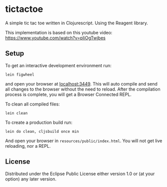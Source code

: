# tictactoe

A simple tic tac toe written in Clojurescript. Using the Reagent library. 

This implementation is based on this youtube video: https://www.youtube.com/watch?v=pIiOgTwjbes 

## Setup

To get an interactive development environment run:

    lein figwheel

and open your browser at [localhost:3449](http://localhost:3449/).
This will auto compile and send all changes to the browser without the
need to reload. After the compilation process is complete, you will
get a Browser Connected REPL. 


To clean all compiled files:

    lein clean

To create a production build run:

    lein do clean, cljsbuild once min

And open your browser in `resources/public/index.html`. You will not
get live reloading, nor a REPL. 

## License

Distributed under the Eclipse Public License either version 1.0 or (at your option) any later version.
